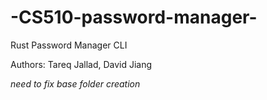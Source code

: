 # -CS510-password-manager-
Rust Password Manager CLI

Authors: Tareq Jallad, David Jiang 

*need to fix base folder creation*
